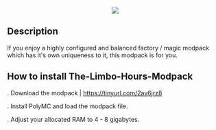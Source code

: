 <p align="center">
	<img src="https://i.postimg.cc/kghw5pcQ/imffffage.png" />
                                                                                                                                      
## Description

If you enjoy a highly configured and balanced factory / magic modpack which has it's own uniqueness to it, this modpack is for you.

## How to install The-Limbo-Hours-Modpack
  
. Download the modpack | https://tinyurl.com/2av6jrz8

. Install PolyMC and load the modpack file.
  
. Adjust your allocated RAM to 4 - 8 gigabytes.
